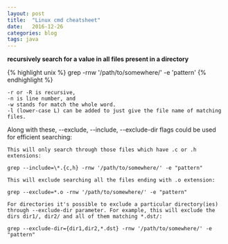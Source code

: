 ```yaml
---
layout: post
title:  "Linux cmd cheatsheet"
date:   2016-12-26
categories: blog
tags: java
---
```


**recursively search for a value in all files present in a directory**

{% highlight unix %}
grep -rnw '/path/to/somewhere/' -e 'pattern'
{% endhighlight %}


    -r or -R is recursive,
    -n is line number, and
    -w stands for match the whole word.
    -l (lower-case L) can be added to just give the file name of matching files.

Along with these, --exclude, --include, --exclude-dir flags could be used for efficient searching:

    This will only search through those files which have .c or .h extensions:

    grep --include=\*.{c,h} -rnw '/path/to/somewhere/' -e "pattern"

    This will exclude searching all the files ending with .o extension:

    grep --exclude=*.o -rnw '/path/to/somewhere/' -e "pattern"

    For directories it's possible to exclude a particular directory(ies) through --exclude-dir parameter. For example, this will exclude the dirs dir1/, dir2/ and all of them matching *.dst/:

    grep --exclude-dir={dir1,dir2,*.dst} -rnw '/path/to/somewhere/' -e "pattern"